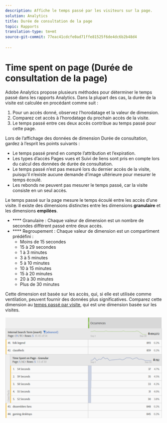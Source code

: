 ```yaml
---
description: Affiche le temps passé par les visiteurs sur la page.
solution: Analytics
title: Durée de consultation de la page
topic: Rapports
translation-type: tm+mt
source-git-commit: 77eac41cdcfe0ad71ffe81525f6de4dc6b2b48d4

---
```



# Time spent on page (Durée de consultation de la page)

Adobe Analytics propose plusieurs méthodes pour déterminer le temps passé dans les rapports Analytics. Dans la plupart des cas, la durée de la visite est calculée en procédant comme suit :

1. Pour un accès donné, observez l’horodatage et la valeur de dimension.
2. Comparez cet accès à l’horodatage du prochain accès de la visite.
3. Le temps passé entre ces deux accès contribue au temps passé pour cette page.

Lors de l’affichage des données de dimension Durée de consultation, gardez à l’esprit les points suivants :

* Le temps passé prend en compte l’attribution et l’expiration.
* Les types d’accès Pages vues et Suivi de liens sont pris en compte lors du calcul des données de durée de consultation.
* Le temps passé n’est pas mesuré lors du dernier accès de la visite, puisqu’il n’existe aucune demande d’image ultérieure pour mesurer le temps écoulé.
* Les rebonds ne peuvent pas mesurer le temps passé, car la visite consiste en un seul accès.

Le temps passé sur la page mesure le temps écoulé entre les accès d’une visite. Il existe des dimensions distinctes entre les dimensions **granulaire** et les dimensions **empilées**.

* **** Granulaire : Chaque valeur de dimension est un nombre de secondes différent passé entre deux accès.
* **** Regroupement : Chaque valeur de dimension est un compartiment prédéfini :
   * Moins de 15 secondes
   * 15 à 29 secondes
   * 1 à 3 minutes
   * 3 à 5 minutes
   * 5 à 10 minutes
   * 10 à 15 minutes
   * 15 à 20 minutes
   * 20 à 30 minutes
   * Plus de 30 minutes

Cette dimension est basée sur les accès, qui, si elle est utilisée comme ventilation, peuvent fournir des données plus significatives. Comparez cette dimension au [temps passé par visite](reports-time-spent-per-visit.md), qui est une dimension basée sur les visites.

![Temps passé](assets/time-spent1.png)
